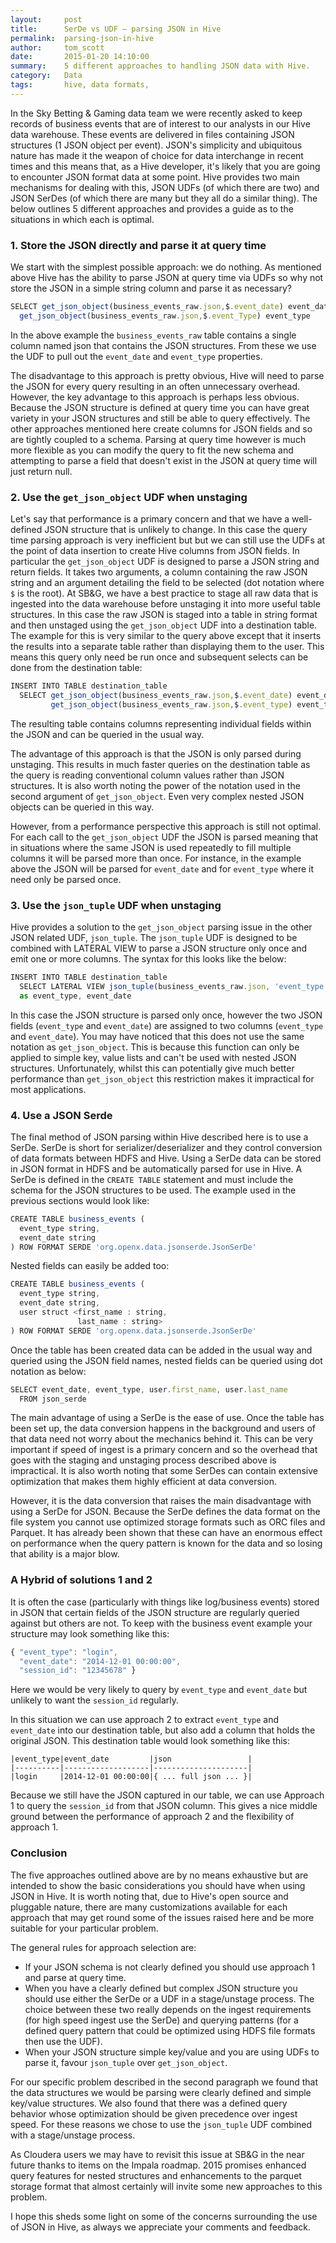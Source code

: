 ```yaml
---
layout:     post
title:      SerDe vs UDF – parsing JSON in Hive
permalink:  parsing-json-in-hive
author:     tom_scott
date:       2015-01-20 14:10:00
summary:    5 different approaches to handling JSON data with Hive.
category:   Data
tags:       hive, data formats,
---
```


In the Sky Betting & Gaming data team we were recently asked to keep records of business events that are of interest to our analysts in our Hive data warehouse. These events are delivered in files containing JSON structures (1 JSON object per event). JSON's simplicity and ubiquitous nature has made it the weapon of choice for data interchange in recent times and this means that, as a Hive developer, it's likely that you are going to encounter JSON format data at some point. Hive provides two main mechanisms for dealing with this, JSON UDFs (of which there are two) and JSON SerDes (of which there are many but they all do a similar thing). The below outlines 5 different approaches and provides a guide as to the situations in which each is optimal.

### 1. Store the JSON directly and parse it at query time

We start with the simplest possible approach: we do nothing. As mentioned above Hive has the ability to parse JSON at query time via UDFs so why not store the JSON in a simple string column and parse it as necessary?

``` js
SELECT get_json_object(business_events_raw.json,$.event_date) event_date,
  get_json_object(business_events_raw.json,$.event_Type) event_type
```

In the above example the `business_events_raw` table contains a single column named json that contains the JSON structures. From these we use the UDF to pull out the `event_date` and `event_type` properties.

The disadvantage to this approach is pretty obvious, Hive will need to parse the JSON for every query resulting in an often unnecessary overhead. However, the key advantage to this approach is perhaps less obvious. Because the JSON structure is defined at query time you can have great variety in your JSON structures and still be able to query effectively. The other approaches mentioned here create columns for JSON fields and so are tightly coupled to a schema. Parsing at query time however is much more flexible as you can modify the query to fit the new schema and attempting to parse a field that doesn't exist in the JSON at query time will just return null.

### 2. Use the `get_json_object` UDF when unstaging

Let's say that performance is a primary concern and that we have a well-defined JSON structure that is unlikely to change. In this case the query time parsing approach is very inefficient but but we can still use the UDFs at the point of data insertion to create Hive columns from JSON fields. In particular the `get_json_object` UDF is designed to parse a JSON string and return fields. It takes two arguments, a column containing the raw JSON string and an argument detailing the field to be selected (dot notation where `$` is the root).
At SB&G, we have a best practice to stage all raw data that is ingested into the data warehouse before unstaging it into more useful table structures. In this case the raw JSON is staged into a table in string format and then unstaged using the `get_json_object` UDF into a destination table. The example for this is very similar to the query above except that it inserts the results into a separate table rather than displaying them to the user. This means this query only need be run once and subsequent selects can be done from the destination table:

``` js
INSERT INTO TABLE destination_table
  SELECT get_json_object(business_events_raw.json,$.event_date) event_date,
         get_json_object(business_events_raw.json,$.event_type) event_type
```

The resulting table contains columns representing individual fields within the JSON and can be queried in the usual way.

The advantage of this approach is that the JSON is only parsed during unstaging. This results in much faster queries on the destination table as the query is reading conventional column values rather than JSON structures. It is also worth noting the power of the notation used in the second argument of `get_json_object`. Even very complex nested JSON objects can be queried in this way.

However, from a performance perspective this approach is still not optimal. For each call to the `get_json_object` UDF the JSON is parsed meaning that in situations where the same JSON is used repeatedly to fill multiple columns it will be parsed more than once. For instance, in the example above the JSON will be parsed for `event_date` and for `event_type` where it need only be parsed once.

### 3. Use the `json_tuple` UDF when unstaging

Hive provides a solution to the `get_json_object` parsing issue in the other JSON related UDF, `json_tuple`. The `json_tuple` UDF is designed to be combined with LATERAL VIEW to parse a JSON structure only once and emit one or more columns. The syntax for this looks like the below:

``` js
INSERT INTO TABLE destination_table
  SELECT LATERAL VIEW json_tuple(business_events_raw.json, 'event_type', 'event_date')
  as event_type, event_date
```

In this case the JSON structure is parsed only once, however the two JSON fields (`event_type` and `event_date`) are assigned to two columns (`event_type` and `event_date`).
You may have noticed that this does not use the same notation as `get_json_object`. This is because this function can only be applied to simple key, value lists and can't be used with nested JSON structures. Unfortunately, whilst this can potentially give much better performance than `get_json_object` this restriction makes it impractical for most applications.

### 4. Use a JSON Serde

The final method of JSON parsing within Hive described here is to use a SerDe. SerDe is short for serializer/deserializer and they control conversion of data formats between HDFS and Hive. Using a SerDe data can be stored in JSON format in HDFS and be automatically parsed for use in Hive. A SerDe is defined in the `CREATE TABLE` statement and must include the schema for the JSON structures to be used. The example used in the previous sections would look like:

``` js
CREATE TABLE business_events (
  event_type string,
  event_date string
) ROW FORMAT SERDE 'org.openx.data.jsonserde.JsonSerDe'
```

Nested fields can easily be added too:

``` js
CREATE TABLE business_events (
  event_type string,
  event_date string,
  user struct <first_name : string,
               last_name : string>
) ROW FORMAT SERDE 'org.openx.data.jsonserde.JsonSerDe'
```

Once the table has been created data can be added in the usual way and queried using the JSON field names, nested fields can be queried using dot notation as below:

``` js
SELECT event_date, event_type, user.first_name, user.last_name
  FROM json_serde
```

The main advantage of using a SerDe is the ease of use. Once the table has been set up, the data conversion happens in the background and users of that data need not worry about the mechanics behind it. This can be very important if speed of ingest is a primary concern and so the overhead that goes with the staging and unstaging process described above is impractical. It is also worth noting that some SerDes can contain extensive optimization that makes them highly efficient at data conversion.

However, it is the data conversion that raises the main disadvantage with using a SerDe for JSON. Because the SerDe defines the data format on the file system you cannot use optimized storage formats such as ORC files and Parquet. It has already been shown that these can have an enormous effect on performance when the query pattern is known for the data and so losing that ability is a major blow.

### A Hybrid of solutions 1 and 2

It is often the case (particularly with things like log/business events) stored in JSON that certain fields of the JSON structure are regularly queried against but others are not. To keep with the business event example your structure may look something like this:

``` js
{ "event_type": "login",
  "event_date": "2014-12-01 00:00:00",
  "session_id": "12345678" }
```

Here we would be very likely to query by `event_type` and `event_date` but unlikely to want the `session_id` regularly.

In this situation we can use approach 2 to extract `event_type` and `event_date` into our destination table, but also add a column that holds the original JSON. This destination table would look something like this:

    |event_type|event_date         |json                 |
    |----------|-------------------|---------------------|
    |login     |2014-12-01 00:00:00|{ ... full json ... }|

Because we still have the JSON captured in our table, we can use Approach 1 to query the `session_id` from that JSON column. This gives a nice middle ground between the performance of approach 2 and the flexibility of approach 1.

### Conclusion

The five approaches outlined above are by no means exhaustive but are intended to show the basic considerations you should have when using JSON in Hive. It is worth noting that, due to Hive's open source and pluggable nature, there are many customizations available for each approach that may get round some of the issues raised here and be more suitable for your particular problem.

The general rules for approach selection are:

* If your JSON schema is not clearly defined you should use approach 1 and parse at query time.
* When you have a clearly defined but complex JSON structure you should use either the SerDe or a UDF in a stage/unstage process. The choice between these two really depends on the ingest requirements (for high speed ingest use the SerDe) and querying patterns (for a defined query pattern that could be optimized using HDFS file formats then use the UDF).
* When your JSON structure simple key/value and you are using UDFs to parse it, favour `json_tuple` over `get_json_object`.

For our specific problem described in the second paragraph we found that the data structures we would be parsing were clearly defined and simple key/value structures. We also found that there was a defined query behavior whose optimization should be given precedence over ingest speed. For these reasons we chose to use the `json_tuple` UDF combined with a stage/unstage process.

As Cloudera users we may have to revisit this issue at SB&G in the near future thanks to items on the Impala roadmap. 2015 promises enhanced query features for nested structures and enhancements to the parquet storage format that almost certainly will invite some new approaches to this problem.

I hope this sheds some light on some of the concerns surrounding the use of JSON in Hive, as always we appreciate your comments and feedback.

